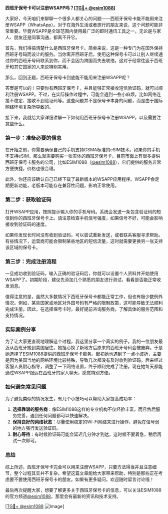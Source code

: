 **西班牙保号卡可以注册WSAPP吗？[[TG💪+ @esim1088](https://t.me/s/esim1088)]**

大家好，今天咱们来聊聊一个很多人都关心的问题——西班牙保号卡能不能用来注册WSAPP（WhatsApp）。对于在海外生活或者旅行的朋友来说，这个问题可能非常重要。毕竟WSAPP是全球范围内使用最广泛的即时通讯工具之一，无论是与家人、朋友还是同事沟通，都离不开它。

首先，我们得搞清楚什么是西班牙保号卡。简单来说，这是一种专门为在国外保持西班牙号码而设计的服务。当你离开西班牙后，使用这种保号卡可以让别人继续通过你的西班牙号码联系到你，而不会因为跨国而失去联络。这对于经常往返于西班牙和其它国家的人来说特别实用。

那么，回到正题，西班牙保号卡到底能不能用来注册WSAPP呢？

答案是可以的！只要你有西班牙保号卡，并且能够正常接收短信验证码，就可以顺利注册WSAPP。不过，在实际操作过程中，可能会遇到一些小麻烦，比如网络连接不稳定、接收不到验证码等。这些问题并不是保号卡本身的问题，而是由于国际网络环境复杂所导致的。

接下来，我就给大家详细讲解一下如何用西班牙保号卡注册WSAPP，以及需要注意些什么。

### 第一步：准备必要的信息

在开始之前，你需要确保自己的手机支持GSMA标准的eSIM技术。如果你的手机不支持eSIM，那么就需要购买一张实体的西班牙保号卡。目前市面上有很多提供西班牙保号卡服务的公司，比如ESIM1088（[@esim1088](https://t.me/s/esim1088)），它们提供的服务非常方便快捷，价格也很合理。

此外，你还应该确认自己已经下载了最新版本的WSAPP应用程序。WSAPP会定期更新功能，老版本可能存在兼容性问题，影响正常使用。

### 第二步：获取验证码

打开WSAPP应用，按照提示输入你的手机号码。系统会发送一条包含验证码的短信到你的西班牙保号卡上。请注意检查手机信号强度，如果信号不好，可能会影响接收到验证码的速度。

如果你发现长时间没有收到验证码，可以尝试重新发送，或者联系客服寻求帮助。有些情况下，运营商可能会限制某些地区的短信流量，这时就需要更换另一张支持该区域的保号卡。

### 第三步：完成注册流程

一旦成功收到验证码，输入正确的验证码后，你就可以设置个人资料并开始使用WSAPP了。初期阶段，建议先添加几个熟悉的朋友进行测试，看看是否能正常收发消息。

值得注意的是，虽然大多数情况下西班牙保号卡都能正常工作，但也有极少数例外情况。例如，某些国家或地区对外国号码有严格的限制政策，这可能导致无法顺利完成注册。因此，在选择保号卡时，最好提前咨询服务商，了解具体的服务范围和支持情况。

### 实际案例分享

为了让大家更直观地理解这个过程，我这里分享一个真实的例子。我的一位朋友最近从西班牙搬到美国居住，她担心换了新地方后原来的西班牙号码会被废弃。于是她选择了ESIM1088提供的西班牙保号卡服务。起初她也遇到了一点小波折，主要是因为美国当地的网络环境比较特殊，导致几次都没有及时收到验证码。后来经过客服人员耐心指导，调整了一下网络设置，终于顺利完成了注册。现在她每天都能通过WSAPP跟远在西班牙的家人聊天，感觉特别方便。

### 如何避免常见问题

为了避免类似的情况发生，有几个小技巧可以帮助大家提高成功率：

1. **选择靠谱的服务商**：像ESIM1088这样的专业机构不仅经验丰富，而且售后服务完善，遇到任何问题都可以快速解决。
2. **保持良好的网络状态**：尽量使用稳定的Wi-Fi网络来进行操作，避免在信号弱的地方强行发送验证码。
3. **耐心等待**：有时候验证码可能会延迟几分钟才到达，这时候不要着急，稍后再试一次即可。

### 总结

综上所述，西班牙保号卡完全可以用来注册WSAPP，只要方法得当并且注意细节，整个过程其实并不复杂。希望这篇文章能给大家带来帮助，特别是那些正在考虑要不要使用西班牙保号卡的朋友。如果有更多疑问，欢迎随时留言讨论哦！

最后再次提醒大家，想要了解更多关于西班牙保号卡的信息，可以关注ESIM1088的官方频道[@esim1088](https://t.me/s/esim1088)，那里会有最新的资讯和技术支持。

[[TG💪+ @esim1088](https://t.me/s/esim1088) ![Image](https://i.postimg.cc/4NQfJmqS/Snipaste-2025-05-13-00-14-12.png)]